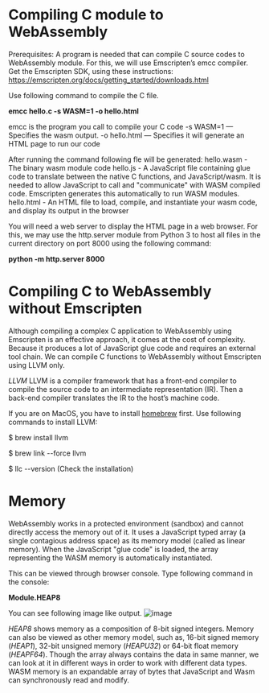 # Compiling C module to WebAssembly
Prerequisites: A program is needed that can compile C source codes to WebAssembly module. For this, we will use Emscripten’s emcc compiler. Get the Emscripten SDK, using these instructions: https://emscripten.org/docs/getting_started/downloads.html

Use following command to compile the C file. 

**emcc hello.c -s WASM=1 -o hello.html**

emcc is the program you call to compile your C code
-s WASM=1 — Specifies the wasm output.
-o hello.html — Specifies it will generate an HTML page to run our code

After running the command following fle will be generated:
hello.wasm - The binary wasm module code
hello.js - A JavaScript file containing glue code to translate between the native C functions, and JavaScript/wasm. It is needed to allow JavaScript to call and "communicate" with WASM compiled code. Emscripten generates this automatically to run WASM modules.
hello.html - An HTML file to load, compile, and instantiate your wasm code, and display its output in the browser

You will need a web server to display the HTML page in a web browser. For this, we may use the http.server module from Python 3 to host all files in the current directory on port 8000 using the following command:

**python -m http.server 8000**

# Compiling C to WebAssembly without Emscripten

Although compiling a complex C application to WebAssembly using Emscripten is an effective approach, it comes at the cost of complexity. Because it produces a lot of JavaScript glue code and requires an external tool chain. We can compile C functions to WebAssembly without Emscripten using LLVM only.

*LLVM*
LLVM is a compiler framework that has a front-end compiler to compile the source code to an intermediate representation (IR). Then a back-end compiler translates the IR to the host’s machine code.

If you are on MacOS, you have to install [homebrew](http://google.com) first. Use following commands to install LLVM:

$ brew install llvm

$ brew link --force llvm

$ llc --version (Check the installation)


# Memory

WebAssembly works in a protected environment (sandbox) and cannot directly access the memory out of it. It uses a JavaScript typed array (a single contagious address space) as its memory model (called as linear memory). When the JavaScript "glue code" is loaded, the array representing the WASM memory is automatically instantiated. 

This can be viewed through browser console. Type following command in the console:

**Module.HEAP8**

You can see following image like output.
![image](https://user-images.githubusercontent.com/10768241/140510614-21b53344-05bd-46e7-9ba7-ba3ff5da8141.png)

*HEAP8* shows memory as a composition of 8-bit signed integers. Memory can also be viewed as other memory model, such as, 16-bit signed memory (*HEAP1*), 32-bit unsigned memory (*HEAPU32*) or 64-bit float memory (*HEAPF64*). Though the array always contains the data in same manner, we can look at it in different ways in order to work with different data types. WASM memory is an expandable array of bytes that JavaScript and Wasm can synchronously read and modify.



